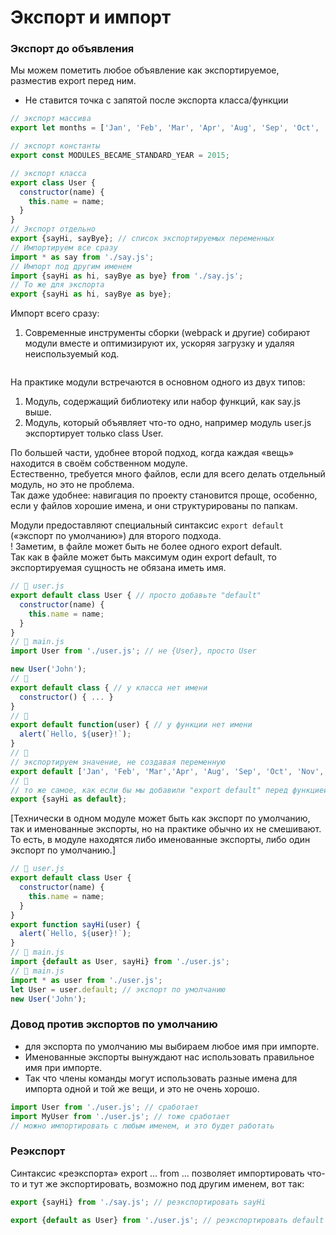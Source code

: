 # Экспорт и импорт

### Экспорт до объявления

Мы можем пометить любое объявление как экспортируемое, разместив export перед ним.
- Не ставится точка с запятой после экспорта класса/функции
```js
// экспорт массива
export let months = ['Jan', 'Feb', 'Mar', 'Apr', 'Aug', 'Sep', 'Oct', 'Nov', 'Dec'];

// экспорт константы
export const MODULES_BECAME_STANDARD_YEAR = 2015;

// экспорт класса
export class User {
  constructor(name) {
    this.name = name;
  }
}
// Экспорт отдельно
export {sayHi, sayBye}; // список экспортируемых переменных
// Импортируем все сразу
import * as say from './say.js';
// Импорт под другим именем
import {sayHi as hi, sayBye as bye} from './say.js';
// То же для экспорта
export {sayHi as hi, sayBye as bye};
```
Импорт всего сразу:
1. Современные инструменты сборки (webpack и другие) собирают модули вместе и оптимизируют их, ускоряя загрузку и удаляя неиспользуемый код.
```js
```
На практике модули встречаются в основном одного из двух типов:
1. Модуль, содержащий библиотеку или набор функций, как say.js выше.
2. Модуль, который объявляет что-то одно, например модуль user.js экспортирует только class User.

По большей части, удобнее второй подход, когда каждая «вещь» находится в своём собственном модуле.\
Естественно, требуется много файлов, если для всего делать отдельный модуль, но это не проблема. \
Так даже удобнее: навигация по проекту становится проще, особенно, если у файлов хорошие имена, и они структурированы по папкам.


Модули предоставляют специальный синтаксис `export default` («экспорт по умолчанию») для второго подхода.\
! Заметим, в файле может быть не более одного export default.\
Так как в файле может быть максимум один export default, то экспортируемая сущность не обязана иметь имя.
```js
// 📁 user.js
export default class User { // просто добавьте "default"
  constructor(name) {
    this.name = name;
  }
}
// 📁 main.js
import User from './user.js'; // не {User}, просто User

new User('John');
// 📁 
export default class { // у класса нет имени
  constructor() { ... }
}
// 📁 
export default function(user) { // у функции нет имени
  alert(`Hello, ${user}!`);
}
// 📁 
// экспортируем значение, не создавая переменную
export default ['Jan', 'Feb', 'Mar','Apr', 'Aug', 'Sep', 'Oct', 'Nov', 'Dec'];
// 📁 
// то же самое, как если бы мы добавили "export default" перед функцией
export {sayHi as default};
```
[Технически в одном модуле может быть как экспорт по умолчанию, так и именованные экспорты, но на практике обычно их не смешивают. То есть, в модуле находятся либо именованные экспорты, либо один экспорт по умолчанию.]
```js
// 📁 user.js
export default class User {
  constructor(name) {
    this.name = name;
  }
}
export function sayHi(user) {
  alert(`Hello, ${user}!`);
}
// 📁 main.js
import {default as User, sayHi} from './user.js';
// 📁 main.js
import * as user from './user.js';
let User = user.default; // экспорт по умолчанию
new User('John');
```
### Довод против экспортов по умолчанию
- для экспорта по умолчанию мы выбираем любое имя при импорте.
- Именованные экспорты вынуждают нас использовать правильное имя при импорте.
- Так что члены команды могут использовать разные имена для импорта одной и той же вещи, и это не очень хорошо.
```js
import User from './user.js'; // сработает
import MyUser from './user.js'; // тоже сработает
// можно импортировать с любым именем, и это будет работать
```
### Реэкспорт
Синтаксис «реэкспорта» export ... from ... позволяет импортировать что-то и тут же экспортировать, возможно под другим именем, вот так:
```js
export {sayHi} from './say.js'; // реэкспортировать sayHi

export {default as User} from './user.js'; // реэкспортировать default
```

```js
```

```js
```

```js
```

```js
```